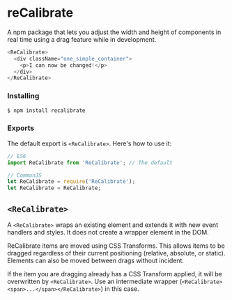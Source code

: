 # reCalibrate

A npm package that lets you adjust the width and height of components in real time using a drag feature while in development.

```js
<ReCalibrate>
  <div className="one_simple_container">
    <p>I can now be changed!</p>
  </div>
</ReCalibrate>
```


### Installing

```bash
$ npm install recalibrate
```

### Exports

The default export is `<ReCalibrate>`.
Here's how to use it:

```js
// ES6
import ReCalibrate from 'ReCalibrate'; // The default

// CommonJS
let ReCalibrate = require('ReCalibrate');
let ReCalibrate = ReCalibrate;
```

## `<ReCalibrate>`

A `<ReCalibrate>` wraps an existing element and extends it with new event handlers and styles.
It does not create a wrapper element in the DOM.

ReCalibrate items are moved using CSS Transforms. This allows items to be dragged regardless of their current
positioning (relative, absolute, or static). Elements can also be moved between drags without incident.

If the item you are dragging already has a CSS Transform applied, it will be overwritten by `<ReCalibrate>`. Use
an intermediate wrapper (`<ReCalibrate><span>...</span></ReCalibrate>`) in this case.